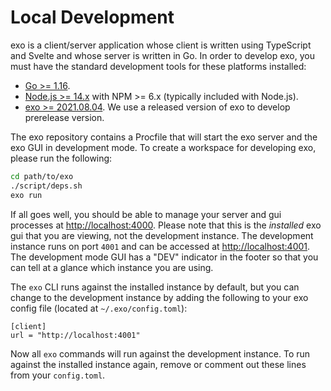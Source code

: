 # Local Development

exo is a client/server application whose client is written using TypeScript and Svelte and whose server is written in Go. In order to develop exo, you must have the standard development tools for these platforms installed:

- [Go >= 1.16](https://golang.org/doc/install).
- [Node.js >= 14.x](https://nodejs.org/en/download/) with NPM >= 6.x (typically included with Node.js).
- [exo >= 2021.08.04](https://exo.deref.io). We use a released version of exo to develop prerelease version.

The exo repository contains a Procfile that will start the exo server and the exo GUI in development mode. To create a workspace for developing exo, please run the following:

```bash
cd path/to/exo
./script/deps.sh
exo run
```

If all goes well, you should be able to manage your server and gui processes at [http://localhost:4000](http://localhost:4000). Please note that this is the _installed_ exo gui that you are viewing, not the development instance. The development instance runs on port `4001` and can be accessed at [http://localhost:4001](http://localhost:4001). The development mode GUI has a "DEV" indicator in the footer so that you can tell at a glance which instance you are using.

The `exo` CLI runs against the installed instance by default, but you can change to the development instance by adding the following to your exo config file (located at `~/.exo/config.toml`):

```
[client]
url = "http://localhost:4001"
```

Now all `exo` commands will run against the development instance. To run against the installed instance again, remove or comment out these lines from your `config.toml`.

